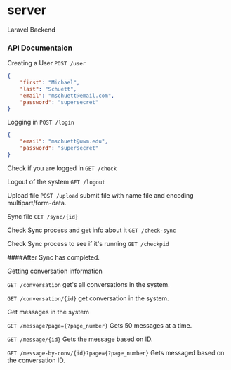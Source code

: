 server
======

Laravel Backend

### API Documentaion

Creating a User ```POST /user```

```json
{
    "first": "Michael",
    "last": "Schuett",
    "email": "mschuett@email.com",
    "password": "supersecret"
}
```

Logging in ```POST /login```

```json
{
    "email": "mschuett@uwm.edu",
    "password": "supersecret"
}
```

Check if you are logged in ```GET /check```

Logout of the system ```GET /logout```

Upload file ```POST /upload``` submit file with name file and encoding multipart/form-data.

Sync file ```GET /sync/{id}```

Check Sync process and get info about it ```GET /check-sync```

Check Sync process to see if it's running ```GET /checkpid```

####After Sync has completed.

Getting conversation information

```GET /conversation``` get's all conversations in the system.

```GET /conversation/{id}``` get conversation in the system.

Get messages in the system

```GET /message?page={?page_number}``` Gets 50 messages at a time.

```GET /message/{id}``` Gets the message based on ID.

```GET /message-by-conv/{id}?page={?page_number}``` Gets messaged based on the conversation ID.
